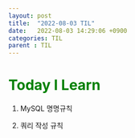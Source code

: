 ```yaml
---
layout: post
title:  "2022-08-03 TIL"
date:   2022-08-03 14:29:06 +0900
categories: TIL
parent : TIL
---
```


<span style="color:green">Today I Learn </span>
============================================

1. MySQL 명명규칙

2. 쿼리 작성 규칙






